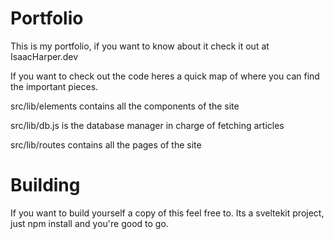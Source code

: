 # Portfolio 

This is my portfolio, if you want to know about it check it out at IsaacHarper.dev

If you want to check out the code heres a quick map of where you can find the important pieces.

src/lib/elements contains all the components of the site

src/lib/db.js is the database manager in charge of fetching articles

src/lib/routes contains all the pages of the site


# Building
If you want to build yourself a copy of this feel free to. Its a sveltekit project, just npm install and you're good to go.